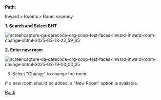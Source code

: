**Path:**

Inward > Rooms > Room vacency

**1. Search and Select BHT**

![screencapture-qa-carecode-org-coop-test-faces-inward-inward-room-change-xhtml-2025-03-18-23_59_45](https://github.com/user-attachments/assets/c04993a2-e8f4-4a1f-9324-3e5bc2f02553)

**2. Enter new room**

![screencapture-qa-carecode-org-coop-test-faces-inward-inward-room-change-xhtml-2025-03-19-00_00_35](https://github.com/user-attachments/assets/69ab312a-1a08-4b41-bfbc-6a3583516348)

3. Select "Change" to change the room

If a new room should be added, a "New Room" option is available.

[Back](https://github.com/hmislk/hmis/wiki/Inward)